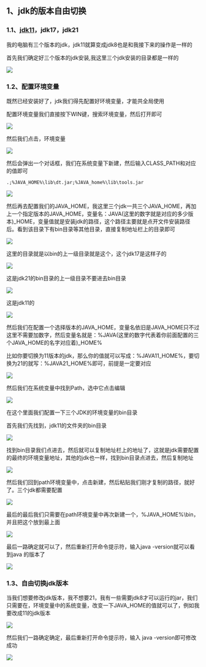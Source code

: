 ## 1、jdk的版本自由切换

### 1.1、[jdk11](https://so.csdn.net/so/search?q=jdk11&spm=1001.2101.3001.7020)，jdk17，jdk21

我的电脑有三个版本的jdk，jdk11就算变成jdk8也是和我接下来的操作是一样的

首先我们确定好三个版本的jdk安装,我这里三个jdk安装的目录都是一样的

![](https://img-blog.csdnimg.cn/direct/62bbdd16179b4fc89eed45e95aba1868.png)

### 1.2、配置环境变量

既然已经安装好了，jdk我们得先配置好环境变量，才能共全局使用

配置环境变量我们直接按下WIN键，搜索环境变量，然后打开即可

![](https://img-blog.csdnimg.cn/direct/323cf8e3213b443ca38b3aee8fef63b9.png)

然后我们点击，环境变量

![](https://img-blog.csdnimg.cn/direct/65a91fc62bf841ffadc2eecea8a5c51a.png)

然后会弹出一个对话框，我们在系统变量下新建，然后输入CLASS_PATH和对应的值即可

`.;%JAVA_HOME%\lib\dt.jar;%JAVA_home%\lib\tools.jar`

![](https://img-blog.csdnimg.cn/direct/2c95bfca04f34cac9aa1c688ca1071c7.png)

然后再去配置我们的JAVA_HOME，我这里三个jdk一共三个JAVA_HOME，再加上一个指定版本的JAVA_HOME，变量名：JAVA(这里的数字就是对应的多少版本)_HOME，变量值就是安装jdk的路径，这个路径主要就是点开文件安装路径后。看到该目录下有bin目录等其他目录，直接复制地址栏上的目录即可


![](https://img-blog.csdnimg.cn/direct/fb39cf0315924fb5a066f4162a60fd07.png)

这里的目录就是以bin的上一级目录就是这个，这个jdk17是这样子的

![](https://img-blog.csdnimg.cn/direct/bec9fa23216e47db92f72678a6b4e9d6.png)

这是jdk21的bin目录的上一级目录不要进去bin目录

![](https://img-blog.csdnimg.cn/direct/55f8de739e014e9c8db706b0ec26623b.png)

这是jdk11的

![](https://img-blog.csdnimg.cn/direct/ced3b6be3f04470a944377021edc7304.png)

然后我们在配置一个选择版本的JAVA_HOME，变量名依旧是JAVA_HOME只不过这里不需要加数字，然后变量名就是：%JAVA(这里的数字代表着你前面配置的三个JAVA_HOME的名字对应着)_HOME%

比如你要切换为11版本的jdk，那么你的值就可以写成：%JAVA11_HOME%，要切换为21的就写：%JAVA21_HOME%即可，前提是一定要对应

![](https://img-blog.csdnimg.cn/direct/08a603cdba6e47d5977297065166a91c.png)

然后我们在系统变量中找到Path，选中它点击编辑

![](https://img-blog.csdnimg.cn/direct/1006406089bc42ef85ca5211fe5bb61c.png)

在这个里面我们配置一下三个JDK的环境变量的bin目录

首先我们先找到，jdk11的文件夹的bin目录

![](https://img-blog.csdnimg.cn/direct/ed047d30c88240c5b93d9322c66ce2ca.png)

找到bin目录我们点进去，然后就可以复制地址栏上的地址了，这就是jdk需要配置的最终的环境变量地址，其他的jdk也一样，找到bin目录点进去，然后复制地址

![](https://img-blog.csdnimg.cn/direct/45a2d1ea01834af994c616277d4fce35.png)

然后我们回到path环境变量中，点击新建，然后粘贴我们刚才复制的路径，就好了。三个jdk都需要配置

![](https://img-blog.csdnimg.cn/direct/64e07550870447a5a026ff9a244c4961.png)

最后的最后我们只需要在path环境变量中再次新建一个，%JAVA_HOME%\bin，并且把这个放到最上面


![](https://img-blog.csdnimg.cn/direct/24dd8d989841440ab313b42dd705a346.png)

最后一路确定就可以了，然后重新打开命令提示符，输入java -version就可以看到java 的版本了

![](https://img-blog.csdnimg.cn/direct/342999db5ff148638401cf245d466adf.png)

### 1.3、自由切换jdk版本

当我们想要修改jdk版本，我不想要21，我有一些需要jdk8才可以运行的jar，我们只需要在，环境变量中的系统变量，改变一下JAVA_HOME的值就可以了，例如我要改成11的jdk版本

![](https://img-blog.csdnimg.cn/direct/1a2c11192c6d443fbff4425c4adcbb7d.png)

然后我们一路确定确定，最后重新打开命令提示符，输入 java -version即可修改成功

![](https://img-blog.csdnimg.cn/direct/bffc251c35764ff19c05f5782fa5fa5f.png)